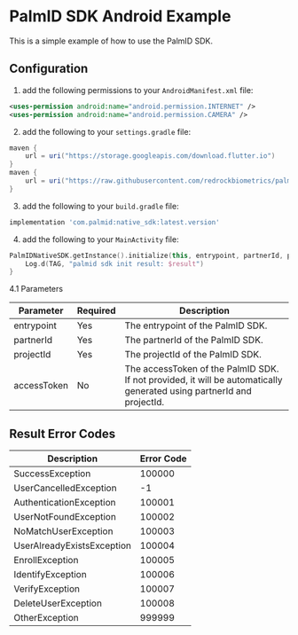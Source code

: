 # PalmID SDK Android Example

This is a simple example of how to use the PalmID SDK.

## Configuration

1. add the following permissions to your `AndroidManifest.xml` file:

```xml
<uses-permission android:name="android.permission.INTERNET" />
<uses-permission android:name="android.permission.CAMERA" />
```

2. add the following to your `settings.gradle` file:

```gradle
maven {
    url = uri("https://storage.googleapis.com/download.flutter.io")
}
maven {
    url = uri("https://raw.githubusercontent.com/redrockbiometrics/palmid-sdk-android-repo/master")
}
```

3. add the following to your `build.gradle` file:

```gradle
implementation 'com.palmid:native_sdk:latest.version'
```

4. add the following to your `MainActivity` file:

```kotlin
PalmIDNativeSDK.getInstance().initialize(this, entrypoint, partnerId, projectId) { result ->
    Log.d(TAG, "palmid sdk init result: $result")
}
```

4.1 Parameters

| Parameter | Required | Description |
|------------|-------------|-------------|
| entrypoint | Yes | The entrypoint of the PalmID SDK. |
| partnerId | Yes | The partnerId of the PalmID SDK. |
| projectId | Yes | The projectId of the PalmID SDK. |
| accessToken | No | The accessToken of the PalmID SDK. If not provided, it will be automatically generated using partnerId and projectId. |

## Result Error Codes

| Description | Error Code |
|------------|-------------|
| SuccessException          | 100000  |
| UserCancelledException    | -1      |
| AuthenticationException   | 100001  |
| UserNotFoundException     | 100002  |
| NoMatchUserException      | 100003  |
| UserAlreadyExistsException| 100004  |
| EnrollException           | 100005  |
| IdentifyException         | 100006  |
| VerifyException           | 100007  |
| DeleteUserException       | 100008  |
| OtherException            | 999999  |